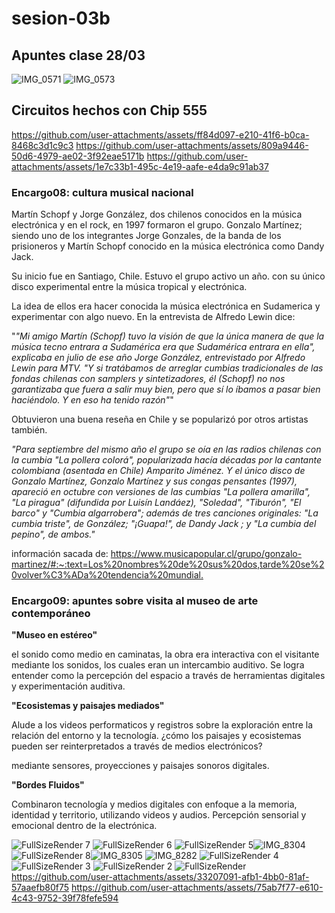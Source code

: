 # sesion-03b
## Apuntes clase 28/03

![IMG_0571](https://github.com/user-attachments/assets/76490d7e-0417-4d8a-a12a-4ffcbe04bf74)
![IMG_0573](https://github.com/user-attachments/assets/2dfb493a-f49f-4c2d-89c1-04919f848ed8)

## Circuitos hechos con Chip 555

<https://github.com/user-attachments/assets/ff84d097-e210-41f6-b0ca-8468c3d1c9c3>
<https://github.com/user-attachments/assets/809a9446-50d6-4979-ae02-3f92eae5171b>
<https://github.com/user-attachments/assets/1e7c33b1-495c-4e19-aafe-e4da9c91ab37>

### Encargo08: cultura musical nacional

Martín Schopf y Jorge González, dos chilenos conocidos en la música electrónica y en el rock, en 1997  formaron el grupo. Gonzalo Martínez; siendo uno de los integrantes Jorge Gonzales, de la banda de los prisioneros y Martín Schopf conocido en la música electrónica como Dandy Jack.

Su inicio fue en Santiago, Chile. Estuvo el grupo activo un año. con su único disco experimental entre la música tropical y electrónica.

La idea de ellos era hacer conocida la música electrónica en Sudamerica y experimentar con algo nuevo. En la entrevista de Alfredo Lewin dice:

"_"Mi amigo Martín (Schopf) tuvo la visión de que la única manera de que la música tecno entrara a Sudamérica era que Sudamérica entrara en ella", explicaba en julio de ese año Jorge González, entrevistado por Alfredo Lewin para MTV. "Y si tratábamos de arreglar cumbias tradicionales de las fondas chilenas con samplers y sintetizadores, él (Schopf) no nos garantizaba que fuera a salir muy bien, pero que sí lo íbamos a pasar bien haciéndolo. Y en eso ha tenido razón"_"

Obtuvieron una buena reseña en Chile y se popularizó por otros artistas también.

_"Para septiembre del mismo año el grupo se oía en las radios chilenas con la cumbia "La pollera colorá", popularizada hacía décadas por la cantante colombiana (asentada en Chile) Amparito Jiménez. Y el único disco de Gonzalo Martínez, Gonzalo Martínez y sus congas pensantes (1997), apareció en octubre con versiones de las cumbias "La pollera amarilla", "La piragua" (difundida por Luisín Landáez), "Soledad", "Tiburón", "El barco" y "Cumbia algarrobera"; además de tres canciones originales: "La cumbia triste", de González; "¡Guapa!", de Dandy Jack ; y "La cumbia del pepino", de ambos."_

información sacada de: <https://www.musicapopular.cl/grupo/gonzalo-martinez/#:~:text=Los%20nombres%20de%20sus%20dos,tarde%20se%20volver%C3%ADa%20tendencia%20mundial.>


### Encargo09: apuntes sobre visita al museo de arte contemporáneo

**"Museo en estéreo"**

el sonido como medio en caminatas, la obra era interactiva con el visitante mediante los sonidos, los cuales eran un intercambio auditivo. Se logra entender como la percepción del espacio a través de herramientas digitales y experimentación auditiva.

**"Ecosistemas y paisajes mediados"**

Alude a los videos performaticos y registros sobre la exploración entre la relación del entorno y la tecnología. ¿cómo los paisajes y ecosistemas pueden ser reinterpretados a través de medios electrónicos?

mediante sensores, proyecciones y paisajes sonoros digitales.

**"Bordes Fluidos"**

Combinaron tecnología y medios digitales con enfoque a la memoria, identidad y territorio, utilizando videos y audios. Percepción sensorial y emocional dentro de la electrónica.


![FullSizeRender 7](https://github.com/user-attachments/assets/c83adab2-17b7-491e-b6fd-e5dec622d537)
![FullSizeRender 6](https://github.com/user-attachments/assets/289775c2-e1b6-4cd8-be02-f7a9614664e5)
![FullSizeRender 5](https://github.com/user-attachments/assets/1d101d76-26d0-4b8f-b5c9-4a3134f15ac8)![IMG_8304](https://github.com/user-attachments/assets/15c9e41e-99bd-4752-8188-2c20343eb634)
![FullSizeRender 8](https://github.com/user-attachments/assets/3ffe4326-b981-4c1a-9ffb-074f9cc83609)![IMG_8305](https://github.com/user-attachments/assets/76b2fd17-3ad8-4c7f-b412-e7463b8a76d7)
![IMG_8282](https://github.com/user-attachments/assets/3eaa7f35-37f7-4e3a-9064-a92e491d7081)
![FullSizeRender 4](https://github.com/user-attachments/assets/7b740f7a-3be7-4176-b2da-56be04c3abb1)
![FullSizeRender 3](https://github.com/user-attachments/assets/e385766c-fd49-4dd9-a719-7894e1d94a2e)
![FullSizeRender 2](https://github.com/user-attachments/assets/ba7b3f69-c341-4069-b27f-66c034e765e6)
![FullSizeRender](https://github.com/user-attachments/assets/4f4cb247-4316-4b84-ae2a-0672b504e8ca)
<https://github.com/user-attachments/assets/33207091-afb1-4bb0-81af-57aaefb80f75>
<https://github.com/user-attachments/assets/75ab7f77-e610-4c43-9752-39f78fefe594>
